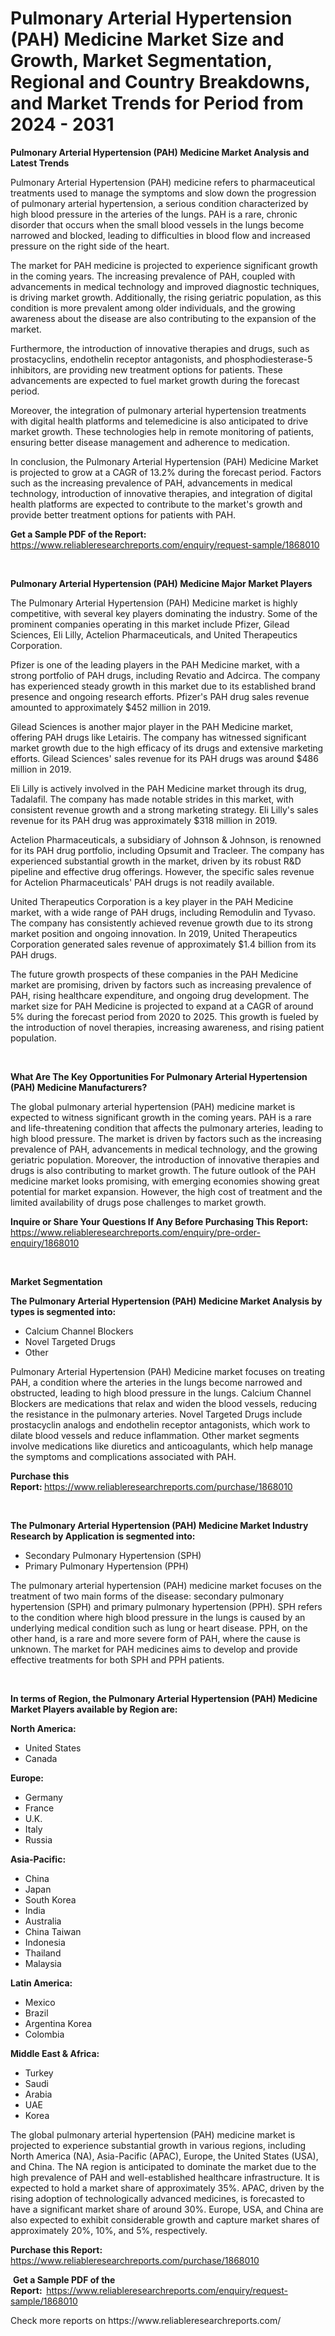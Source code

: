 <p><h1>Pulmonary Arterial Hypertension (PAH) Medicine Market Size and Growth, Market Segmentation, Regional and Country Breakdowns, and Market Trends for Period from 2024 -  2031</h1></p><p><strong>Pulmonary Arterial Hypertension (PAH) Medicine Market Analysis and Latest Trends</strong></p>
<p><p>Pulmonary Arterial Hypertension (PAH) medicine refers to pharmaceutical treatments used to manage the symptoms and slow down the progression of pulmonary arterial hypertension, a serious condition characterized by high blood pressure in the arteries of the lungs. PAH is a rare, chronic disorder that occurs when the small blood vessels in the lungs become narrowed and blocked, leading to difficulties in blood flow and increased pressure on the right side of the heart.</p><p>The market for PAH medicine is projected to experience significant growth in the coming years. The increasing prevalence of PAH, coupled with advancements in medical technology and improved diagnostic techniques, is driving market growth. Additionally, the rising geriatric population, as this condition is more prevalent among older individuals, and the growing awareness about the disease are also contributing to the expansion of the market.</p><p>Furthermore, the introduction of innovative therapies and drugs, such as prostacyclins, endothelin receptor antagonists, and phosphodiesterase-5 inhibitors, are providing new treatment options for patients. These advancements are expected to fuel market growth during the forecast period.</p><p>Moreover, the integration of pulmonary arterial hypertension treatments with digital health platforms and telemedicine is also anticipated to drive market growth. These technologies help in remote monitoring of patients, ensuring better disease management and adherence to medication.</p><p>In conclusion, the Pulmonary Arterial Hypertension (PAH) Medicine Market is projected to grow at a CAGR of 13.2% during the forecast period. Factors such as the increasing prevalence of PAH, advancements in medical technology, introduction of innovative therapies, and integration of digital health platforms are expected to contribute to the market's growth and provide better treatment options for patients with PAH.</p></p>
<p><strong>Get a Sample PDF of the Report:&nbsp;</strong> <a href="https://www.reliableresearchreports.com/enquiry/request-sample/1868010">https://www.reliableresearchreports.com/enquiry/request-sample/1868010</a></p>
<p>&nbsp;</p>
<p><strong>Pulmonary Arterial Hypertension (PAH) Medicine Major Market Players</strong></p>
<p><p>The Pulmonary Arterial Hypertension (PAH) Medicine market is highly competitive, with several key players dominating the industry. Some of the prominent companies operating in this market include Pfizer, Gilead Sciences, Eli Lilly, Actelion Pharmaceuticals, and United Therapeutics Corporation.</p><p>Pfizer is one of the leading players in the PAH Medicine market, with a strong portfolio of PAH drugs, including Revatio and Adcirca. The company has experienced steady growth in this market due to its established brand presence and ongoing research efforts. Pfizer's PAH drug sales revenue amounted to approximately $452 million in 2019.</p><p>Gilead Sciences is another major player in the PAH Medicine market, offering PAH drugs like Letairis. The company has witnessed significant market growth due to the high efficacy of its drugs and extensive marketing efforts. Gilead Sciences' sales revenue for its PAH drugs was around $486 million in 2019.</p><p>Eli Lilly is actively involved in the PAH Medicine market through its drug, Tadalafil. The company has made notable strides in this market, with consistent revenue growth and a strong marketing strategy. Eli Lilly's sales revenue for its PAH drug was approximately $318 million in 2019.</p><p>Actelion Pharmaceuticals, a subsidiary of Johnson & Johnson, is renowned for its PAH drug portfolio, including Opsumit and Tracleer. The company has experienced substantial growth in the market, driven by its robust R&D pipeline and effective drug offerings. However, the specific sales revenue for Actelion Pharmaceuticals' PAH drugs is not readily available.</p><p>United Therapeutics Corporation is a key player in the PAH Medicine market, with a wide range of PAH drugs, including Remodulin and Tyvaso. The company has consistently achieved revenue growth due to its strong market position and ongoing innovation. In 2019, United Therapeutics Corporation generated sales revenue of approximately $1.4 billion from its PAH drugs.</p><p>The future growth prospects of these companies in the PAH Medicine market are promising, driven by factors such as increasing prevalence of PAH, rising healthcare expenditure, and ongoing drug development. The market size for PAH Medicine is projected to expand at a CAGR of around 5% during the forecast period from 2020 to 2025. This growth is fueled by the introduction of novel therapies, increasing awareness, and rising patient population.</p></p>
<p>&nbsp;</p>
<p><strong>What Are The Key Opportunities For Pulmonary Arterial Hypertension (PAH) Medicine Manufacturers?</strong></p>
<p><p>The global pulmonary arterial hypertension (PAH) medicine market is expected to witness significant growth in the coming years. PAH is a rare and life-threatening condition that affects the pulmonary arteries, leading to high blood pressure. The market is driven by factors such as the increasing prevalence of PAH, advancements in medical technology, and the growing geriatric population. Moreover, the introduction of innovative therapies and drugs is also contributing to market growth. The future outlook of the PAH medicine market looks promising, with emerging economies showing great potential for market expansion. However, the high cost of treatment and the limited availability of drugs pose challenges to market growth.</p></p>
<p><strong>Inquire or Share Your Questions If Any Before Purchasing This Report:</strong> <a href="https://www.reliableresearchreports.com/enquiry/pre-order-enquiry/1868010">https://www.reliableresearchreports.com/enquiry/pre-order-enquiry/1868010</a></p>
<p>&nbsp;</p>
<p><strong>Market Segmentation</strong></p>
<p><strong>The Pulmonary Arterial Hypertension (PAH) Medicine Market Analysis by types is segmented into:</strong></p>
<p><ul><li>Calcium Channel Blockers</li><li>Novel Targeted Drugs</li><li>Other</li></ul></p>
<p><p>Pulmonary Arterial Hypertension (PAH) Medicine market focuses on treating PAH, a condition where the arteries in the lungs become narrowed and obstructed, leading to high blood pressure in the lungs. Calcium Channel Blockers are medications that relax and widen the blood vessels, reducing the resistance in the pulmonary arteries. Novel Targeted Drugs include prostacyclin analogs and endothelin receptor antagonists, which work to dilate blood vessels and reduce inflammation. Other market segments involve medications like diuretics and anticoagulants, which help manage the symptoms and complications associated with PAH.</p></p>
<p><strong>Purchase this Report:&nbsp;</strong><a href="https://www.reliableresearchreports.com/purchase/1868010">https://www.reliableresearchreports.com/purchase/1868010</a></p>
<p>&nbsp;</p>
<p><strong>The Pulmonary Arterial Hypertension (PAH) Medicine Market Industry Research by Application is segmented into:</strong></p>
<p><ul><li>Secondary Pulmonary Hypertension (SPH)</li><li>Primary Pulmonary Hypertension (PPH)</li></ul></p>
<p><p>The pulmonary arterial hypertension (PAH) medicine market focuses on the treatment of two main forms of the disease: secondary pulmonary hypertension (SPH) and primary pulmonary hypertension (PPH). SPH refers to the condition where high blood pressure in the lungs is caused by an underlying medical condition such as lung or heart disease. PPH, on the other hand, is a rare and more severe form of PAH, where the cause is unknown. The market for PAH medicines aims to develop and provide effective treatments for both SPH and PPH patients.</p></p>
<p>&nbsp;</p>
<p><strong>In terms of Region, the Pulmonary Arterial Hypertension (PAH) Medicine Market Players available by Region are:</strong></p>
<p>
    <p> <strong> North America: </strong>
        <ul>
            <li>United States</li>
            <li>Canada</li>
        </ul>
        </p> 
    <p> <strong> Europe: </strong>
        <ul>
            <li>Germany</li>
            <li>France</li>
            <li>U.K.</li>
            <li>Italy</li>
            <li>Russia</li>
        </ul>
        </p> 
    <p> <strong> Asia-Pacific: </strong>
        <ul>
            <li>China</li>
            <li>Japan</li>
            <li>South Korea</li>
            <li>India</li>
            <li>Australia</li>
            <li>China Taiwan</li>
            <li>Indonesia</li>
            <li>Thailand</li>
            <li>Malaysia</li>
        </ul>
        </p> 
    <p> <strong> Latin America: </strong>
        <ul>
            <li>Mexico</li>
            <li>Brazil</li>
            <li>Argentina Korea</li>
            <li>Colombia</li>
        </ul>
        </p> 
    <p> <strong> Middle East & Africa: </strong>
        <ul>
            <li>Turkey</li>
            <li>Saudi</li>
            <li>Arabia</li>
            <li>UAE</li>
            <li>Korea</li>
        </ul>
    </p>
    </p>
<p><p>The global pulmonary arterial hypertension (PAH) medicine market is projected to experience substantial growth in various regions, including North America (NA), Asia-Pacific (APAC), Europe, the United States (USA), and China. The NA region is anticipated to dominate the market due to the high prevalence of PAH and well-established healthcare infrastructure. It is expected to hold a market share of approximately 35%. APAC, driven by the rising adoption of technologically advanced medicines, is forecasted to have a significant market share of around 30%. Europe, USA, and China are also expected to exhibit considerable growth and capture market shares of approximately 20%, 10%, and 5%, respectively.</p></p>
<p><strong>Purchase this Report: </strong><a href="https://www.reliableresearchreports.com/purchase/1868010">https://www.reliableresearchreports.com/purchase/1868010</a></p>
<p>&nbsp;<strong>Get a Sample PDF of the Report:&nbsp;&nbsp;</strong><a href="https://www.reliableresearchreports.com/enquiry/request-sample/1868010">https://www.reliableresearchreports.com/enquiry/request-sample/1868010</a></p>
<p><strong></strong></p>
<p>Check more reports on https://www.reliableresearchreports.com/</p>
